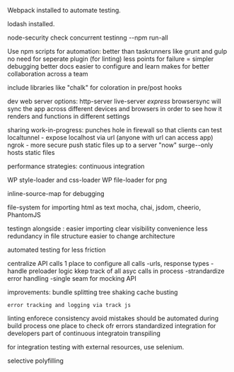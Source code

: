 Webpack installed to automate testing.

lodash installed.

node-security check
concurrent testinng --npm run-all

Use npm scripts for automation:
  better than taskrunners like grunt and gulp
    no need for seperate plugin (for linting)
    less points for failure = simpler debugging
    better docs
    easier to configure and learn makes for better collaboration across a team

include libraries like "chalk" for coloration in pre/post hooks

dev web server options:
  http-server
  live-server
  *express*
  browsersync will sync the app across different devices and browsers in order to see how it renders and functions in different settings

  sharing work-in-progress:
    punches hole in firewall so that clients can test
      localtunnel - expose localhost via url (anyone with url can access app)
      ngrok - more secure
    push static files up to a server
      "now"
      surge--only hosts static files

performance strategies:
  continuous integration


WP style-loader and css-loader
WP file-loader for png

inline-source-map for debugging

file-system for importing html as text
mocha, chai, jsdom, cheerio, PhantomJS

testingn alongside :
  easier importing
  clear visibility
  convenience
  less redundancy in file structure
  easier to change architecture

automated testing for less friction

centralize API calls
  1 place to configure all calls
    -urls, response types
    -handle preloader logic
      kkep track of all asyc calls in process
    -strandardize error handling
    -single seam for mocking API

improvements:
    bundle splitting
    tree shaking
    cache busting

    error tracking and logging via track js

linting
  enforece consistency
  avoid mistakes
  should be automated during build process
    one place to check ofr errors
    standardized integration for developers
    part of continuous integratoin
transpiling


for integration testing with external resources, use selenium.

selective polyfilling

